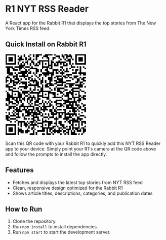 # R1 NYT RSS Reader

A React app for the Rabbit R1 that displays the top stories from The New York Times RSS feed.

## Quick Install on Rabbit R1

![Download QR Code](download.png)

Scan this QR code with your Rabbit R1 to quickly add this NYT RSS Reader app to your device. Simply point your R1's camera at the QR code above and follow the prompts to install the app directly.

## Features

- Fetches and displays the latest top stories from NYT RSS feed
- Clean, responsive design optimized for the Rabbit R1
- Shows article titles, descriptions, categories, and publication dates

## How to Run

1.  Clone the repository.
2.  Run `npm install` to install dependencies.
3.  Run `npm start` to start the development server.
